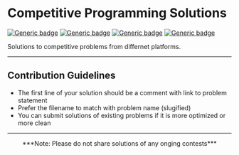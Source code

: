 # Competitive Programming Solutions

[![Generic badge](https://img.shields.io/badge/Codechef--<COLOR>.svg)](https://codechef.com/)
[![Generic badge](https://img.shields.io/badge/HackerEarth--<COLOR>.svg)](https://hackerearth.com/)
[![Generic badge](https://img.shields.io/badge/HackerRank--<COLOR>.svg)](https://hackerrank.com/)
[![Generic badge](https://img.shields.io/badge/Spoj--<COLOR>.svg)](https://spoj.com/)

Solutions to competitive problems from differnet platforms.

---

## Contribution Guidelines
- The first line of your solution should be a comment with link to problem statement
- Prefer the filename to match with problem name (slugified)
- You can submit solutions of existing problems if it is more optimized or more clean

---

<p align="center">
***Note:  Please do not share solutions of any onging contests***
</p>